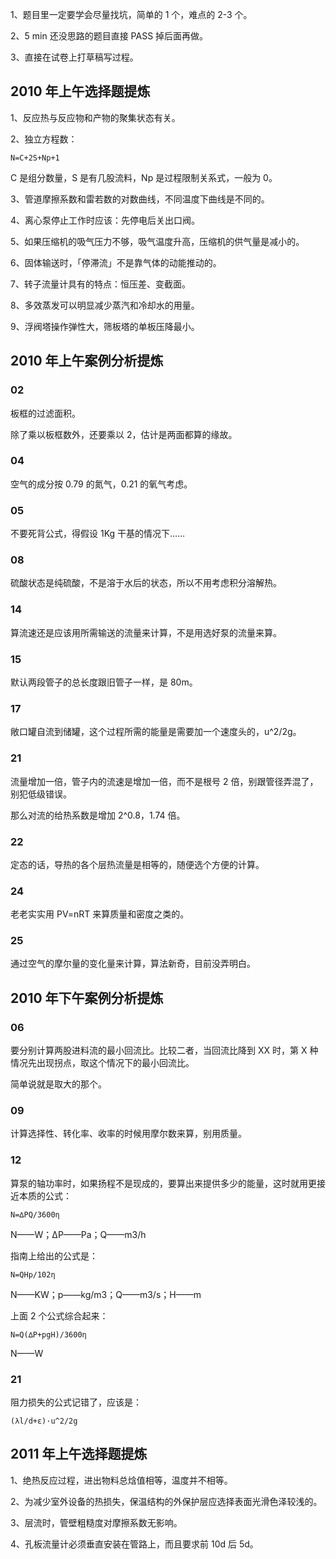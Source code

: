 1、题目里一定要学会尽量找坑，简单的 1 个，难点的 2-3 个。

2、5 min 还没思路的题目直接 PASS 掉后面再做。

3、直接在试卷上打草稿写过程。

## 2010 年上午选择题提炼

1、反应热与反应物和产物的聚集状态有关。

2、独立方程数：

	N=C+2S+Np+1

C 是组分数量，S 是有几股流料，Np 是过程限制关系式，一般为 0。

3、管道摩擦系数和雷若数的对数曲线，不同温度下曲线是不同的。

4、离心泵停止工作时应该：先停电后关出口阀。

5、如果压缩机的吸气压力不够，吸气温度升高，压缩机的供气量是减小的。

6、固体输送时，「停滞流」不是靠气体的动能推动的。

7、转子流量计具有的特点：恒压差、变截面。

8、多效蒸发可以明显减少蒸汽和冷却水的用量。

9、浮阀塔操作弹性大，筛板塔的单板压降最小。

## 2010 年上午案例分析提炼

### 02

板框的过滤面积。

除了乘以板框数外，还要乘以 2，估计是两面都算的缘故。

### 04

空气的成分按 0.79 的氮气，0.21 的氧气考虑。

### 05

不要死背公式，得假设 1Kg 干基的情况下……

### 08

硫酸状态是纯硫酸，不是溶于水后的状态，所以不用考虑积分溶解热。

### 14

算流速还是应该用所需输送的流量来计算，不是用选好泵的流量来算。

### 15

默认两段管子的总长度跟旧管子一样，是 80m。

### 17

敞口罐自流到储罐，这个过程所需的能量是需要加一个速度头的，u^2/2g。

### 21

流量增加一倍，管子内的流速是增加一倍，而不是根号 2 倍，别跟管径弄混了，别犯低级错误。

那么对流的给热系数是增加 2^0.8，1.74 倍。

### 22

定态的话，导热的各个层热流量是相等的，随便选个方便的计算。

### 24

老老实实用 PV=nRT 来算质量和密度之类的。

### 25

通过空气的摩尔量的变化量来计算，算法新奇，目前没弄明白。

## 2010 年下午案例分析提炼

### 06

要分别计算两股进料流的最小回流比。比较二者，当回流比降到 XX 时，第 X 种情况先出现拐点，取这个情况下的最小回流比。

简单说就是取大的那个。

### 09

计算选择性、转化率、收率的时候用摩尔数来算，别用质量。

### 12

算泵的轴功率时，如果扬程不是现成的，要算出来提供多少的能量，这时就用更接近本质的公式：

	N=∆PQ/3600η

N——W；∆P——Pa；Q——m3/h

指南上给出的公式是：

	N=QHp/102η

N——KW；p——kg/m3；Q——m3/s；H——m

上面 2 个公式综合起来：

	N=Q(∆P+pgH)/3600η

N——W

### 21

阻力损失的公式记错了，应该是：

	(λl/d+ε)·u^2/2g

## 2011 年上午选择题提炼

1、绝热反应过程，进出物料总焓值相等，温度并不相等。

2、为减少室外设备的热损失，保温结构的外保护层应选择表面光滑色泽较浅的。

3、层流时，管壁粗糙度对摩擦系数无影响。

4、孔板流量计必须垂直安装在管路上，而且要求前 10d 后 5d。



